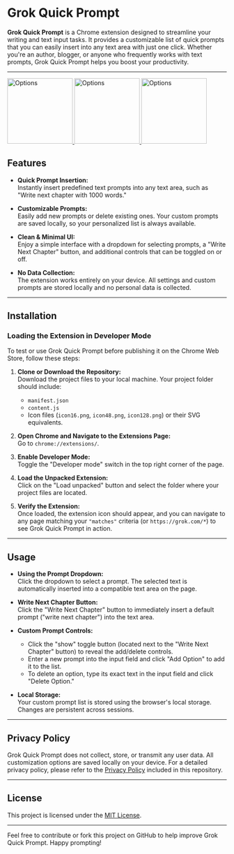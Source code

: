 # Grok Quick Prompt

**Grok Quick Prompt** is a Chrome extension designed to streamline your writing and text input tasks. It provides a customizable list of quick prompts that you can easily insert into any text area with just one click. Whether you're an author, blogger, or anyone who frequently works with text prompts, Grok Quick Prompt helps you boost your productivity.

---

<a href="https://i.imgur.com/ynM5Fs3.png">
  <img src="https://i.imgur.com/ynM5Fs3.png" alt="Options" width="150" />
</a>
<a href="https://i.imgur.com/7q2MxDG.png">
  <img src="https://i.imgur.com/ynM5Fs3.png" alt="Options" width="150" />
</a>
<a href="https://i.imgur.com/8KBF54y.png">
  <img src="https://i.imgur.com/ynM5Fs3.png" alt="Options" width="150" />
</a>


## Features

-   **Quick Prompt Insertion:**  
    Instantly insert predefined text prompts into any text area, such as "Write next chapter with 1000 words."

-   **Customizable Prompts:**  
    Easily add new prompts or delete existing ones. Your custom prompts are saved locally, so your personalized list is always available.

-   **Clean & Minimal UI:**  
    Enjoy a simple interface with a dropdown for selecting prompts, a "Write Next Chapter" button, and additional controls that can be toggled on or off.

-   **No Data Collection:**  
    The extension works entirely on your device. All settings and custom prompts are stored locally and no personal data is collected.

---

## Installation

### Loading the Extension in Developer Mode

To test or use Grok Quick Prompt before publishing it on the Chrome Web Store, follow these steps:

1. **Clone or Download the Repository:**  
   Download the project files to your local machine. Your project folder should include:

    - `manifest.json`
    - `content.js`
    - Icon files (`icon16.png`, `icon48.png`, `icon128.png`) or their SVG equivalents.

2. **Open Chrome and Navigate to the Extensions Page:**  
   Go to `chrome://extensions/`.

3. **Enable Developer Mode:**  
   Toggle the "Developer mode" switch in the top right corner of the page.

4. **Load the Unpacked Extension:**  
   Click on the "Load unpacked" button and select the folder where your project files are located.

5. **Verify the Extension:**  
   Once loaded, the extension icon should appear, and you can navigate to any page matching your `"matches"` criteria (or `https://grok.com/*`) to see Grok Quick Prompt in action.

---

## Usage

-   **Using the Prompt Dropdown:**  
    Click the dropdown to select a prompt. The selected text is automatically inserted into a compatible text area on the page.

-   **Write Next Chapter Button:**  
    Click the "Write Next Chapter" button to immediately insert a default prompt ("write next chapter") into the text area.

-   **Custom Prompt Controls:**

    -   Click the "show" toggle button (located next to the "Write Next Chapter" button) to reveal the add/delete controls.
    -   Enter a new prompt into the input field and click "Add Option" to add it to the list.
    -   To delete an option, type its exact text in the input field and click "Delete Option."

-   **Local Storage:**  
    Your custom prompt list is stored using the browser's local storage. Changes are persistent across sessions.

---

## Privacy Policy

Grok Quick Prompt does not collect, store, or transmit any user data. All customization options are saved locally on your device. For a detailed privacy policy, please refer to the [Privacy Policy](#) included in this repository.

---

## License

This project is licensed under the [MIT License](https://mit-license.org/).

---

Feel free to contribute or fork this project on GitHub to help improve Grok Quick Prompt. Happy prompting!

